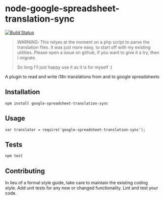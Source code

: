 # node-google-spreadsheet-translation-sync

[![Build Status](https://travis-ci.org/Andreas-Schoenefeldt/node-google-spreadsheet-translation-sync.svg?branch=master)](https://travis-ci.org/Andreas-Schoenefeldt/node-google-spreadsheet-translation-sync)

> WARNING: This relyes at the moment on a php script to parse the translation files. It was just more easy, to start off with my existing utilities. Please open a issue on github, if you want to give it a try, then I migrate.
>
> So long I'll just happy use it as it is for myself :) 

A plugin to read and write i18n translations from and to google spreadsheets

## Installation

  `npm install google-spreadsheet-translation-sync`

## Usage

    var translator = require('google-spreadsheet-translation-sync');
    
  


## Tests

  `npm test`

## Contributing

In lieu of a formal style guide, take care to maintain the existing coding style. Add unit tests for any new or changed functionality. Lint and test your code.
